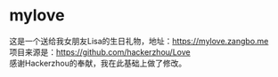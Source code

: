 # mylove
这是一个送给我女朋友Lisa的生日礼物，地址：https://mylove.zangbo.me
</br>
项目来源是：https://github.com/hackerzhou/Love
</br>
感谢Hackerzhou的奉献，我在此基础上做了修改。
